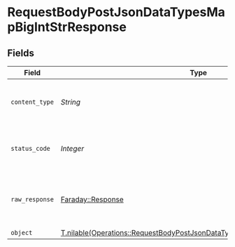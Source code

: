 # RequestBodyPostJsonDataTypesMapBigIntStrResponse


## Fields

| Field                                                                                                                                                          | Type                                                                                                                                                           | Required                                                                                                                                                       | Description                                                                                                                                                    |
| -------------------------------------------------------------------------------------------------------------------------------------------------------------- | -------------------------------------------------------------------------------------------------------------------------------------------------------------- | -------------------------------------------------------------------------------------------------------------------------------------------------------------- | -------------------------------------------------------------------------------------------------------------------------------------------------------------- |
| `content_type`                                                                                                                                                 | *String*                                                                                                                                                       | :heavy_check_mark:                                                                                                                                             | HTTP response content type for this operation                                                                                                                  |
| `status_code`                                                                                                                                                  | *Integer*                                                                                                                                                      | :heavy_check_mark:                                                                                                                                             | HTTP response status code for this operation                                                                                                                   |
| `raw_response`                                                                                                                                                 | [Faraday::Response](https://www.rubydoc.info/gems/faraday/Faraday/Response)                                                                                    | :heavy_check_mark:                                                                                                                                             | Raw HTTP response; suitable for custom response parsing                                                                                                        |
| `object`                                                                                                                                                       | [T.nilable(Operations::RequestBodyPostJsonDataTypesMapBigIntStrResponseBody)](../../models/operations/requestbodypostjsondatatypesmapbigintstrresponsebody.md) | :heavy_minus_sign:                                                                                                                                             | OK                                                                                                                                                             |